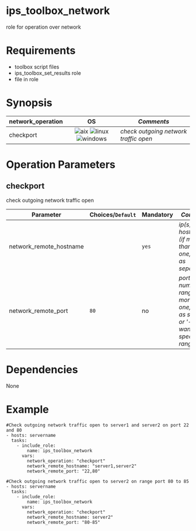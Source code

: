 ips_toolbox_network 
===================

role for operation over network

Requirements
============

- toolbox script files
- ips_toolbox_set_results role
- file in role

Synopsis
========

**network_operation** | **OS** | ***Comments***
--------------------- |:------:| --------
checkport             |![aix](https://gitlab-dogen.group.echonet/Production-mutualisee/IPS/toolbox_next_gen/toolbox_next_gen/ips_toolbox_launcher/raw/master/images/AIX.png) ![linux](https://gitlab-dogen.group.echonet/Production-mutualisee/IPS/toolbox_next_gen/toolbox_next_gen/ips_toolbox_launcher/raw/master/images/redhat.png) ![windows](https://gitlab-dogen.group.echonet/Production-mutualisee/IPS/toolbox_next_gen/toolbox_next_gen/ips_toolbox_launcher/raw/master/images/windows.png) | *check outgoing network traffic open*

Operation Parameters
====================
checkport
---------

check outgoing network traffic open

**Parameter**  | **Choices/`Default`** | **Mandatory** | ***Comments***
-------------- | --------------------- | ------------- | --------------
network_remote_hostname|                       | `yes`         | *ip(s) or hostname(s) (if more than one,use ',' as separator)* 
network_remote_port    |       `80`            | no         | *port(s) number or range (if more than one, use ',' as separator or '-' if you want to specify a range)*



Dependencies
============

None


Example
=======

```
#Check outgoing network traffic open to server1 and server2 on port 22 and 80
- hosts: servername
  tasks:
    - include_role:
        name: ips_toolbox_network
      vars:
        network_operation: "checkport"
        network_remote_hostname: "server1,server2"
        network_remote_port: "22,80"

#Check outgoing network traffic open to server2 on range port 80 to 85
- hosts: servername
  tasks:
    - include_role:
        name: ips_toolbox_network
      vars:
        network_operation: "checkport"
        network_remote_hostname: server2"
        network_remote_port: "80-85"

        
```
